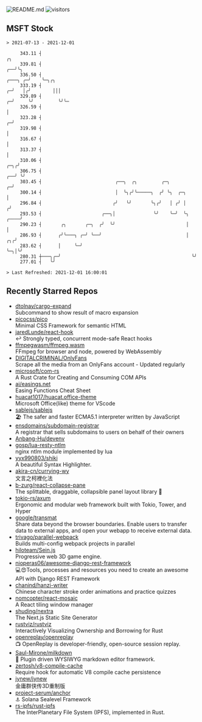 ![README.md](https://github.com/Gerhut/Gerhut/workflows/README.md/badge.svg)
![visitors](https://visitors.vercel.app/Gerhut/Gerhut?token=8cf69d1f6813d272ef062726b6070c9be4ff72038cfe5a7ded7384a8da65d866)

## MSFT Stock

```
> 2021-07-13 - 2021-12-01

     343.11 ┤                                                                                           ╭╮       
     339.81 ┤                                                                                        ╭──╯╰╮      
     336.50 ┤                                                                                ╭───╮ ╭─╯    ╰─╮╭╮  
     333.19 ┤                                                                              ╭─╯   │╭╯        │││  
     329.89 ┤                                                                            ╭─╯     ╰╯         ╰╯╰─ 
     326.59 ┤                                                                            │                       
     323.28 ┤                                                                          ╭─╯                       
     319.98 ┤                                                                          │                         
     316.67 ┤                                                                          │                         
     313.37 ┤                                                                          │                         
     310.06 ┤                                                                      ╭─╮╭╯                         
     306.75 ┤                                                                   ╭──╯ ╰╯                          
     303.45 ┤                           ╭──╮  ╭╮         ╭─╮                  ╭─╯                                
     300.14 ┤                           │  ╰╮╭╯╰─────╮  ╭╯ ╰╮  ╭─╮            │                                  
     296.84 ┤                          ╭╯   ╰╯       ╰╮╭╯   │ ╭╯ │           ╭╯                                  
     293.53 ┤                      ╭──╮│              ╰╯    ╰─╯  ╰╮     ╭────╯                                   
     290.23 ┤       ╭╮       ╭─╮  ╭╯  ╰╯                          │     │                                        
     286.93 ┤      ╭╯╰───╮ ╭─╯ ╰──╯                               │  ╭╮╭╯                                        
     283.62 ┤      │     ╰─╯                                      ╰─╮│╰╯                                         
     280.31 ┼───╮╭─╯                                                ╰╯                                           
     277.01 ┤   ╰╯                                                                                               

> Last Refreshed: 2021-12-01 16:00:01
```

## Recently Starred Repos

- [dtolnay/cargo-expand](https://github.com/dtolnay/cargo-expand)  
  Subcommand to show result of macro expansion
- [picocss/pico](https://github.com/picocss/pico)  
  Minimal CSS Framework for semantic HTML
- [jaredLunde/react-hook](https://github.com/jaredLunde/react-hook)  
  ↩ Strongly typed, concurrent mode-safe React hooks
- [ffmpegwasm/ffmpeg.wasm](https://github.com/ffmpegwasm/ffmpeg.wasm)  
  FFmpeg for browser and node, powered by WebAssembly
- [DIGITALCRIMINAL/OnlyFans](https://github.com/DIGITALCRIMINAL/OnlyFans)  
  Scrape all the media from an OnlyFans account - Updated regularly
- [microsoft/com-rs](https://github.com/microsoft/com-rs)  
  A Rust Crate for Creating and Consuming COM APIs
- [ai/easings.net](https://github.com/ai/easings.net)  
  Easing Functions Cheat Sheet
- [huacat1017/huacat.office-theme](https://github.com/huacat1017/huacat.office-theme)  
  Microsoft Office(like) theme for VScode
- [sablejs/sablejs](https://github.com/sablejs/sablejs)  
  🏖️ The safer and faster ECMA5.1 interpreter written by JavaScript
- [ensdomains/subdomain-registrar](https://github.com/ensdomains/subdomain-registrar)  
  A registrar that sells subdomains to users on behalf of their owners
- [Anbang-Hu/devenv](https://github.com/Anbang-Hu/devenv)  
- [gosp/lua-resty-ntlm](https://github.com/gosp/lua-resty-ntlm)  
  nginx ntlm module implemented by lua
- [yyx990803/shiki](https://github.com/yyx990803/shiki)  
  A beautiful Syntax Highlighter.
- [akira-cn/currying-wy](https://github.com/akira-cn/currying-wy)  
  文言之柯裡化法
- [b-zurg/react-collapse-pane](https://github.com/b-zurg/react-collapse-pane)  
  The splittable, draggable, collapsible panel layout library 🎉
- [tokio-rs/axum](https://github.com/tokio-rs/axum)  
  Ergonomic and modular web framework built with Tokio, Tower, and Hyper
- [google/transmat](https://github.com/google/transmat)  
  Share data beyond the browser boundaries. Enable users to transfer data to external apps, and open your webapp to receive external data.
- [trivago/parallel-webpack](https://github.com/trivago/parallel-webpack)  
  Builds multi-config webpack projects in parallel
- [hiloteam/Sein.js](https://github.com/hiloteam/Sein.js)  
  Progressive web 3D game engine.
- [nioperas06/awesome-django-rest-framework](https://github.com/nioperas06/awesome-django-rest-framework)  
   💻😍Tools, processes and resources you need to create an awesome API with Django REST Framework
- [chanind/hanzi-writer](https://github.com/chanind/hanzi-writer)  
  Chinese character stroke order animations and practice quizzes
- [nomcopter/react-mosaic](https://github.com/nomcopter/react-mosaic)  
  A React tiling window manager
- [shuding/nextra](https://github.com/shuding/nextra)  
  The Next.js Static Site Generator
- [rustviz/rustviz](https://github.com/rustviz/rustviz)  
  Interactively Visualizing Ownership and Borrowing for Rust
- [openreplay/openreplay](https://github.com/openreplay/openreplay)  
  :tv: OpenReplay is developer-friendly, open-source session replay.
- [Saul-Mirone/milkdown](https://github.com/Saul-Mirone/milkdown)  
  🍼 Plugin driven WYSIWYG  markdown editor framework.
- [zertosh/v8-compile-cache](https://github.com/zertosh/v8-compile-cache)  
  Require hook for automatic V8 compile cache persistence
- [jynew/jynew](https://github.com/jynew/jynew)  
  金庸群侠传3D重制版
- [project-serum/anchor](https://github.com/project-serum/anchor)  
  ⚓ Solana Sealevel Framework
- [rs-ipfs/rust-ipfs](https://github.com/rs-ipfs/rust-ipfs)  
  The InterPlanetary File System (IPFS), implemented in Rust.
